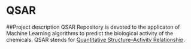 # QSAR
##Project description
QSAR Repository is devoted to the applicaton of Machine Learning algorithms to predict the biological activity of the chemicals. QSAR stends for [Quantitative Structure–Activity Relationship](https://en.wikipedia.org/wiki/Quantitative_structure%E2%80%93activity_relationship).    
